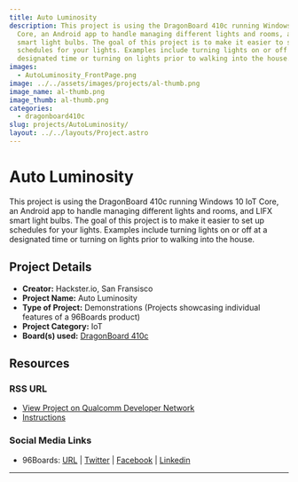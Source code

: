 ```yaml
---
title: Auto Luminosity
description: This project is using the DragonBoard 410c running Windows 10 IoT
  Core, an Android app to handle managing different lights and rooms, and LIFX
  smart light bulbs. The goal of this project is to make it easier to set up
  schedules for your lights. Examples include turning lights on or off at a
  designated time or turning on lights prior to walking into the house.
images:
  - AutoLuminosity_FrontPage.png
image: ../../assets/images/projects/al-thumb.png
image_name: al-thumb.png
image_thumb: al-thumb.png
categories:
  - dragonboard410c
slug: projects/AutoLuminosity/
layout: ../../layouts/Project.astro
---
```

# Auto Luminosity

This project is using the DragonBoard 410c running Windows 10 IoT Core, an Android app to handle managing different lights and rooms, and LIFX smart light bulbs. The goal of this project is to make it easier to set up schedules for your lights. Examples include turning lights on or off at a designated time or turning on lights prior to walking into the house.

## Project Details

- **Creator:** Hackster.io, San Fransisco
- **Project Name:** Auto Luminosity
- **Type of Project:** Demonstrations (Projects showcasing individual features of a 96Boards product)
- **Project Category:** IoT
- **Board(s) used:** [DragonBoard 410c](https://www.96boards.org/product/dragonboard410c/)

## Resources

### RSS URL

- [View Project on Qualcomm Developer Network](https://developer.qualcomm.com/project/auto-luminosity)
- [Instructions](https://www.hackster.io/brandmooffin/auto-luminosity-dc0202)

### Social Media Links

- 96Boards: [URL](https://www.96boards.org/) &#124; [Twitter](https://twitter.com/96boards) &#124; [Facebook](https://www.facebook.com/96Boards) &#124; [Linkedin](https://www.linkedin.com/company/{{site.linkedin_username}}/)


***
